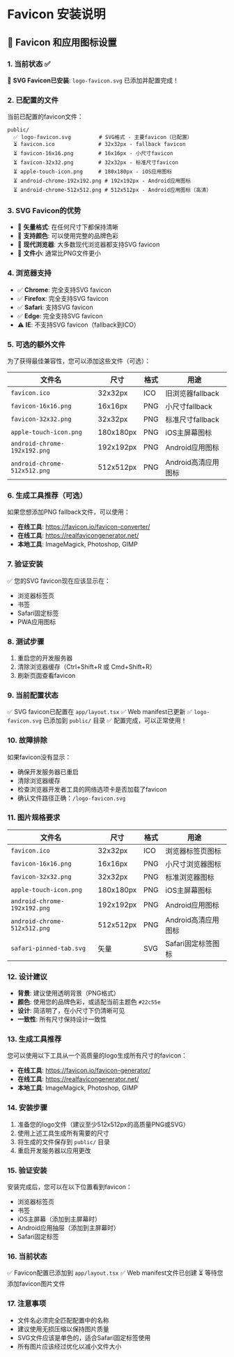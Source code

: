# Favicon 安装说明

## 📱 Favicon 和应用图标设置

### 1. 当前状态 ✅
🎉 **SVG Favicon已安装**: `logo-favicon.svg` 已添加并配置完成！

### 2. 已配置的文件
当前已配置的favicon文件：

```
public/
  ✅ logo-favicon.svg         # SVG格式 - 主要favicon（已配置）
  ⏳ favicon.ico              # 32x32px - fallback favicon
  ⏳ favicon-16x16.png        # 16x16px - 小尺寸favicon
  ⏳ favicon-32x32.png        # 32x32px - 标准尺寸favicon
  ⏳ apple-touch-icon.png     # 180x180px - iOS应用图标
  ⏳ android-chrome-192x192.png # 192x192px - Android应用图标
  ⏳ android-chrome-512x512.png # 512x512px - Android应用图标（高清）
```

### 3. SVG Favicon的优势
- 📐 **矢量格式**: 在任何尺寸下都保持清晰
- 🎨 **支持颜色**: 可以使用完整的品牌色彩
- 📱 **现代浏览器**: 大多数现代浏览器都支持SVG favicon
- 🚀 **文件小**: 通常比PNG文件更小

### 4. 浏览器支持
- ✅ **Chrome**: 完全支持SVG favicon
- ✅ **Firefox**: 完全支持SVG favicon  
- ✅ **Safari**: 支持SVG favicon
- ✅ **Edge**: 完全支持SVG favicon
- ⚠️ **IE**: 不支持SVG favicon（fallback到ICO）

### 5. 可选的额外文件
为了获得最佳兼容性，您可以添加这些文件（可选）：

| 文件名 | 尺寸 | 格式 | 用途 |
|--------|------|------|------|
| `favicon.ico` | 32x32px | ICO | 旧浏览器fallback |
| `favicon-16x16.png` | 16x16px | PNG | 小尺寸fallback |
| `favicon-32x32.png` | 32x32px | PNG | 标准尺寸fallback |
| `apple-touch-icon.png` | 180x180px | PNG | iOS主屏幕图标 |
| `android-chrome-192x192.png` | 192x192px | PNG | Android应用图标 |
| `android-chrome-512x512.png` | 512x512px | PNG | Android高清应用图标 |

### 6. 生成工具推荐（可选）
如果您想添加PNG fallback文件，可以使用：
- **在线工具**: https://favicon.io/favicon-converter/
- **在线工具**: https://realfavicongenerator.net/
- **本地工具**: ImageMagick, Photoshop, GIMP

### 7. 验证安装
✅ 您的SVG favicon现在应该显示在：
- 浏览器标签页
- 书签
- Safari固定标签
- PWA应用图标

### 8. 测试步骤
1. 重启您的开发服务器
2. 清除浏览器缓存（Ctrl+Shift+R 或 Cmd+Shift+R）
3. 刷新页面查看favicon

### 9. 当前配置状态
✅ SVG favicon已配置在 `app/layout.tsx`
✅ Web manifest已更新
✅ `logo-favicon.svg` 已添加到 `public/` 目录
✅ 配置完成，可以正常使用！

### 10. 故障排除
如果favicon没有显示：
- 确保开发服务器已重启
- 清除浏览器缓存
- 检查浏览器开发者工具的网络选项卡是否加载了favicon
- 确认文件路径正确：`/logo-favicon.svg`

### 11. 图片规格要求

| 文件名 | 尺寸 | 格式 | 用途 |
|--------|------|------|------|
| `favicon.ico` | 32x32px | ICO | 浏览器标签页图标 |
| `favicon-16x16.png` | 16x16px | PNG | 小尺寸浏览器图标 |
| `favicon-32x32.png` | 32x32px | PNG | 标准浏览器图标 |
| `apple-touch-icon.png` | 180x180px | PNG | iOS主屏幕图标 |
| `android-chrome-192x192.png` | 192x192px | PNG | Android应用图标 |
| `android-chrome-512x512.png` | 512x512px | PNG | Android高清应用图标 |
| `safari-pinned-tab.svg` | 矢量 | SVG | Safari固定标签图标 |

### 12. 设计建议
- **背景**: 建议使用透明背景（PNG格式）
- **颜色**: 使用您的品牌色彩，或适配当前主题色 `#22c55e`
- **设计**: 简洁明了，在小尺寸下仍清晰可见
- **一致性**: 所有尺寸保持设计一致性

### 13. 生成工具推荐
您可以使用以下工具从一个高质量的logo生成所有尺寸的favicon：
- **在线工具**: https://favicon.io/favicon-generator/
- **在线工具**: https://realfavicongenerator.net/
- **本地工具**: ImageMagick, Photoshop, GIMP

### 14. 安装步骤
1. 准备您的logo文件（建议至少512x512px的高质量PNG或SVG）
2. 使用上述工具生成所有需要的尺寸
3. 将生成的文件保存到 `public/` 目录
4. 重启开发服务器以应用更改

### 15. 验证安装
安装完成后，您可以在以下位置看到favicon：
- 浏览器标签页
- 书签
- iOS主屏幕（添加到主屏幕时）
- Android应用抽屉（添加到主屏幕时）
- Safari固定标签

### 16. 当前状态
✅ Favicon配置已添加到 `app/layout.tsx`
✅ Web manifest文件已创建
⏳ 等待您添加favicon图片文件

### 17. 注意事项
- 文件名必须完全匹配配置中的名称
- 建议使用无损压缩以保持图片质量
- SVG文件应该是单色的，适合Safari固定标签使用
- 所有图片应该经过优化以减小文件大小 